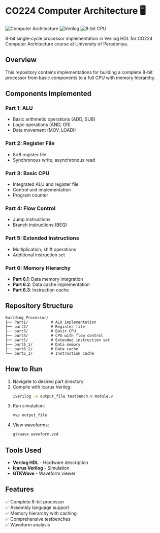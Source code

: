 # CO224 Computer Architecture 🖥️

![Computer Architecture](https://img.shields.io/badge/Computer-Architecture-blue) 
![Verilog](https://img.shields.io/badge/Verilog-HDL-orange) 
![8-bit CPU](https://img.shields.io/badge/8-bit-CPU-green)

8-bit single-cycle processor implementation in Verilog HDL for CO224 Computer Architecture course at University of Peradeniya.

## Overview

This repository contains implementations for building a complete 8-bit processor from basic components to a full CPU with memory hierarchy.

## Components Implemented

### Part 1: ALU
- Basic arithmetic operations (ADD, SUB)
- Logic operations (AND, OR) 
- Data movement (MOV, LOADI)

### Part 2: Register File
- 8×8 register file
- Synchronous write, asynchronous read

### Part 3: Basic CPU
- Integrated ALU and register file
- Control unit implementation
- Program counter

### Part 4: Flow Control
- Jump instructions
- Branch instructions (BEQ)

### Part 5: Extended Instructions
- Multiplication, shift operations
- Additional instruction set

### Part 6: Memory Hierarchy
- **Part 6.1**: Data memory integration
- **Part 6.2**: Data cache implementation  
- **Part 6.3**: Instruction cache

## Repository Structure

```
Building_Processor/
├── Part1/          # ALU implementation
├── part2/          # Register file
├── part3/          # Basic CPU
├── part4/          # CPU with flow control
├── part5/          # Extended instruction set
├── part6_1/        # Data memory
├── part6_2/        # Data cache
└── part6_3/        # Instruction cache
```

## How to Run

1. Navigate to desired part directory
2. Compile with Icarus Verilog:
   ```bash
   iverilog -o output_file testbench.v module.v
   ```
3. Run simulation:
   ```bash
   vvp output_file
   ```
4. View waveforms:
   ```bash
   gtkwave waveform.vcd
   ```

## Tools Used

- **Verilog HDL** - Hardware description
- **Icarus Verilog** - Simulation 
- **GTKWave** - Waveform viewer

## Features

✅ Complete 8-bit processor  
✅ Assembly language support  
✅ Memory hierarchy with caching  
✅ Comprehensive testbenches  
✅ Waveform analysis
